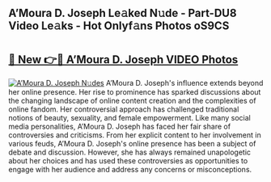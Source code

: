 ## A’Moura D. Joseph Le𝚊ked N𝚞de - Part-DU8 Video Le𝚊ks - Hot Onlyf𝚊ns Photos oS9CS

# <h2><a href="http://ac26234.deff.icu/?id=A%e2%80%99Moura+D.+Joseph">🔗 New 👉🔴 A’Moura D. Joseph VIDEO Photos</a></h2>

[![A’Moura D. Joseph N𝚞des](https://i.imgur.com/rIISA9y.gif)](http://ac26234.deff.icu/?id=A%e2%80%99Moura+D.+Joseph)
A’Moura D. Joseph's influence extends beyond her online presence. Her rise to prominence has sparked discussions about the changing landscape of online content creation and the complexities of online fandom. Her controversial approach has challenged traditional notions of beauty, sexuality, and female empowerment. Like many social media personalities, A’Moura D. Joseph has faced her fair share of controversies and criticisms. From her explicit content to her involvement in various feuds, A’Moura D. Joseph's online presence has been a subject of debate and discussion. However, she has always remained unapologetic about her choices and has used these controversies as opportunities to engage with her audience and address any concerns or misconceptions.
